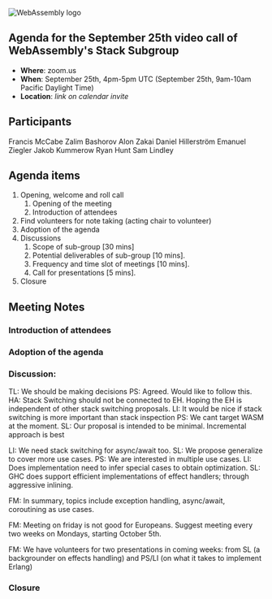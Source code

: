 ![WebAssembly logo](/images/WebAssembly.png)

## Agenda for the September 25th video call of WebAssembly's Stack Subgroup

- **Where**: zoom.us
- **When**: September 25th, 4pm-5pm UTC (September 25th, 9am-10am Pacific Daylight Time)
- **Location**: *link on calendar invite*


## Participants

Francis McCabe
Zalim Bashorov
Alon Zakai
Daniel Hillerström
Emanuel Ziegler
Jakob Kummerow
Ryan Hunt
Sam Lindley

## Agenda items

1. Opening, welcome and roll call
    1. Opening of the meeting
    1. Introduction of attendees
1. Find volunteers for note taking (acting chair to volunteer)
1. Adoption of the agenda
1. Discussions
   1. Scope of sub-group [30 mins]
   1. Potential deliverables of sub-group [10 mins].
   1. Frequency and time slot of meetings [10 mins].
   1. Call for presentations [5 mins].
1. Closure

## Meeting Notes


### Introduction of attendees

### Adoption of the agenda

### Discussion: 

TL: We should be making decisions
PS: Agreed. Would like to follow this.
HA: Stack Switching should not be connected to EH. Hoping the EH is independent of other stack switching proposals.
LI: It would be nice if stack switching is more important than stack inspection
PS: We cant target WASM at the moment.
SL: Our proposal is intended to be minimal. Incremental approach is best

LI: We need stack switching for async/await too.
SL: We propose generalize to cover more use cases. 
PS: We are interested in multiple use cases.
LI: Does implementation need to infer special cases to obtain optimization. 
SL: GHC does support efficient implementations of effect handlers; through aggressive inlining.

FM: In summary, topics include exception handling, async/await, coroutining as use cases.

FM: Meeting on friday is not good for Europeans. Suggest meeting every two weeks on Mondays, starting October 5th.

FM: We have volunteers for two presentations in coming weeks: from SL (a backgrounder on effects handling) and PS/LI (on what it takes to implement Erlang)


### Closure

